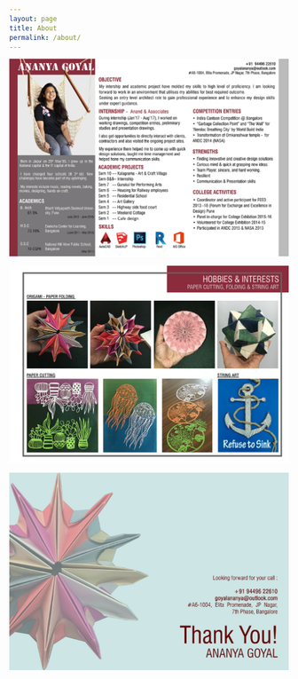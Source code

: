 ```yaml
---
layout: page
title: About
permalink: /about/
---
```


![1](/assets/images/AnanyaGoyal_Portfolio-02.png)

![2](/assets/images/AnanyaGoyal_Portfolio-19.png)

![3](/assets/images/AnanyaGoyal_Portfolio-20.png)